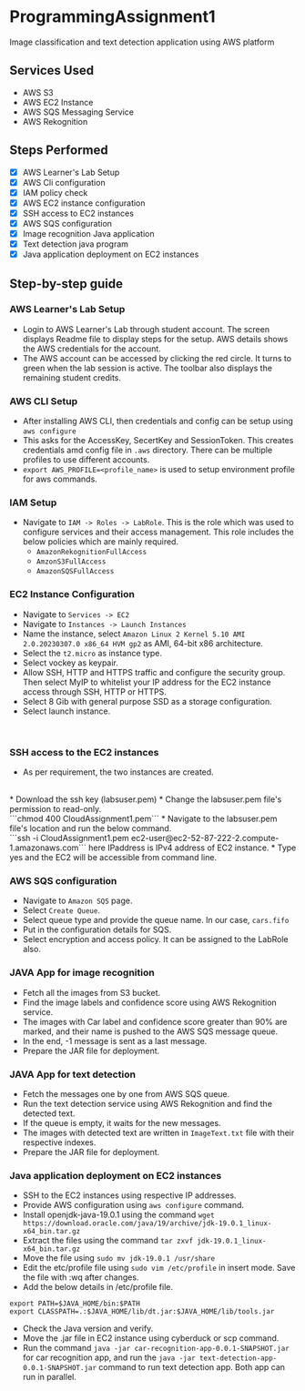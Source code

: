 # ProgrammingAssignment1
Image classification and text detection application using AWS platform

## Services Used
* AWS S3
* AWS EC2 Instance
* AWS SQS Messaging Service 
* AWS Rekognition

## Steps Performed
- [x] AWS Learner's Lab Setup
- [x] AWS Cli configuration
- [x] IAM policy check
- [x] AWS EC2 instance configuration
- [x] SSH access to EC2 instances
- [x] AWS SQS configuration
- [x] Image recognition Java application
- [x] Text detection java program
- [x] Java application deployment on EC2 instances

## Step-by-step guide
### AWS Learner's Lab Setup 
* Login to AWS Learner's Lab through student account. The screen displays Readme file to display steps for the setup. AWS details shows the AWS credentials for the account.
* The AWS account can be accessed by clicking the red circle. It turns to green when the lab session is active. The toolbar also displays the remaining student credits.

### AWS CLI Setup
* After installing AWS CLI, then credentials and config can be setup using <br />
```aws configure``` <br />
* This asks for the AccessKey, SecertKey and SessionToken. This creates credentials amd config file in ```.aws``` directory. There can be multiple profiles to use different accounts.
* ```export AWS_PROFILE=<profile_name>``` is used to setup environment profile for aws commands.

### IAM Setup
* Navigate to ```IAM -> Roles -> LabRole```. This is the role which was used to configure services
 and their access management. This role includes the below policies which are mainly required. 
    * ```AmazonRekognitionFullAccess```
    * ```AmzonS3FullAccess``` 
    * ```AmazonSQSFullAccess```

### EC2 Instance Configuration
* Navigate to ```Services -> EC2```
* Navigate to ```Instances -> Launch Instances```
* Name the instance, select ```Amazon Linux 2 Kernel 5.10 AMI 2.0.20230307.0 x86_64 HVM gp2```
  as AMI, 64-bit x86 architecture.
* Select the ```t2.micro``` as instance type.
* Select vockey as keypair.
* Allow SSH, HTTP and HTTPS traffic and configure the security group. Then select MyIP to whitelist your IP address for the
 EC2 instance access through SSH, HTTP or HTTPS.
* Select 8 Gib with general purpose SSD as a storage configuration.
* Select launch instance.
<br /> 

### SSH access to the EC2 instances
* As per requirement, the two instances are created.
<br />
* Download the ssh key (labsuser.pem)
* Change the labsuser.pem file's permission to read-only. <br />
```chmod 400 CloudAssignment1.pem```
* Navigate to the labsuser.pem file's location and run the below command. <br />
```ssh -i CloudAssignment1.pem ec2-user@ec2-52-87-222-2.compute-1.amazonaws.com``` here IPaddress is IPv4 address of EC2 instance.
* Type yes and the EC2 will be accessible from command line.

### AWS SQS configuration
* Navigate to ```Amazon SQS``` page.
* Select ```Create Queue```.
* Select queue type and provide the queue name. In our case, ```cars.fifo```
* Put in the configuration details for SQS.
* Select encryption and access policy. It can be assigned to the LabRole also.

### JAVA App for image recognition
* Fetch all the images from S3 bucket.
* Find the image labels and confidence score using AWS Rekognition service.
* The images with Car label and confidence score greater than 90% are marked, and their name is pushed to the AWS
 SQS message queue.
* In the end, -1 message is sent as a last message.
* Prepare the JAR file for deployment.

### JAVA App for text detection
* Fetch the messages one by one from AWS SQS queue.
* Run the text detection service using AWS Rekognition and find the detected text.
* If the queue is empty, it waits for the new messages.
* The images with detected text are written in ```ImageText.txt``` file with their respective indexes.
* Prepare the JAR file for deployment.


### Java application deployment on EC2 instances
* SSH to the EC2 instances using respective IP addresses.
* Provide AWS configuration using ```aws configure``` command.
* Install openjdk-java-19.0.1 using the command ```wget https://download.oracle.com/java/19/archive/jdk-19.0.1_linux-x64_bin.tar.gz```
* Extract the files using the command ```tar zxvf jdk-19.0.1_linux-x64_bin.tar.gz``` 
* Move the file using ```sudo mv jdk-19.0.1 /usr/share```
* Edit the etc/profile file using ```sudo vim /etc/profile``` in insert mode. Save the file with :wq after changes.
* Add the below details in /etc/profile file.
```export JAVA_HOME=/usr/share/jdk-19.0.1
export PATH=$JAVA_HOME/bin:$PATH
export CLASSPATH=.:$JAVA_HOME/lib/dt.jar:$JAVA_HOME/lib/tools.jar
```
* Check the Java version and verify.
* Move the .jar file in EC2 instance using cyberduck or scp command.
* Run the command ```java -jar car-recognition-app-0.0.1-SNAPSHOT.jar``` for car recognition app, and run the ```java -jar text-detection-app-0.0.1-SNAPSHOT.jar```
 command to run text detection app. Both app can run in parallel.

